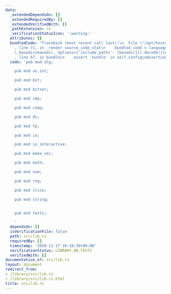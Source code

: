 ```yaml
---
data:
  _extendedDependsOn: []
  _extendedRequiredBy: []
  _extendedVerifiedWith: []
  _pathExtension: rs
  _verificationStatusIcon: ':warning:'
  attributes: {}
  bundledCode: "Traceback (most recent call last):\n  File \"/opt/hostedtoolcache/Python/3.9.0/x64/lib/python3.9/site-packages/onlinejudge_verify/documentation/build.py\"\
    , line 71, in _render_source_code_stat\n    bundled_code = language.bundle(stat.path,\
    \ basedir=basedir, options={'include_paths': [basedir]}).decode()\n  File \"/opt/hostedtoolcache/Python/3.9.0/x64/lib/python3.9/site-packages/onlinejudge_verify/languages/user_defined.py\"\
    , line 67, in bundle\n    assert 'bundle' in self.config\nAssertionError\n"
  code: 'pub mod alg;

    pub mod as_int;

    pub mod bit;

    pub mod bitset;

    pub mod cmp;

    pub mod comp;

    pub mod ds;

    pub mod fp;

    pub mod io;

    pub mod io_interactive;

    pub mod make_vec;

    pub mod math;

    pub mod num;

    pub mod rng;

    pub mod slice;

    pub mod string;


    pub mod tests;

    '
  dependsOn: []
  isVerificationFile: false
  path: src/lib.rs
  requiredBy: []
  timestamp: '2020-11-17 16:16:39+09:00'
  verificationStatus: LIBRARY_NO_TESTS
  verifiedWith: []
documentation_of: src/lib.rs
layout: document
redirect_from:
- /library/src/lib.rs
- /library/src/lib.rs.html
title: src/lib.rs
---
```

